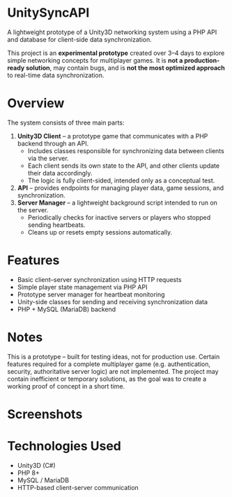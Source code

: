 # UnitySyncAPI
A lightweight prototype of a Unity3D networking system using a PHP API and database for client-side data synchronization.

This project is an **experimental prototype** created over 3–4 days to explore simple networking concepts for multiplayer games.
It is **not a production-ready solution**, may contain bugs, and is **not the most optimized approach** to real-time data synchronization.

# Overview
The system consists of three main parts:
1. **Unity3D Client** – a prototype game that communicates with a PHP backend through an API.
    - Includes classes responsible for synchronizing data between clients via the server.
    - Each client sends its own state to the API, and other clients update their data accordingly.
    - The logic is fully client-sided, intended only as a conceptual test.
2. **API** – provides endpoints for managing player data, game sessions, and synchronization.
3. **Server Manager** – a lightweight background script intended to run on the server.
    - Periodically checks for inactive servers or players who stopped sending heartbeats.
    - Cleans up or resets empty sessions automatically.

# Features
  - Basic client–server synchronization using HTTP requests
  - Simple player state management via PHP API
  - Prototype server manager for heartbeat monitoring
  - Unity-side classes for sending and receiving synchronization data
  - PHP + MySQL (MariaDB) backend

# Notes
This is a prototype – built for testing ideas, not for production use.
Certain features required for a complete multiplayer game (e.g. authentication, security, authoritative server logic) are not implemented.
The project may contain inefficient or temporary solutions, as the goal was to create a working proof of concept in a short time.

# Screenshots

# Technologies Used
- Unity3D (C#)
- PHP 8+
- MySQL / MariaDB
- HTTP-based client-server communication

